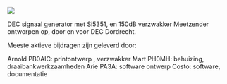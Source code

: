 
<p><img src="https://github.com/costonisp/Meetzender/pictures/crew.jpg"></a></p> 
DEC signaal generator met Si5351, en 150dB verzwakker
Meetzender ontworpen op, door en voor DEC Dordrecht.

Meeste aktieve bijdragen zijn geleverd door:

Arnold PB0AIC:  printontwerp , verzwakker
Mart PH0MH: behuizing, draaibankwerkzaamheden
Arie PA3A: software ontwerp
Costo: software, documentatie

